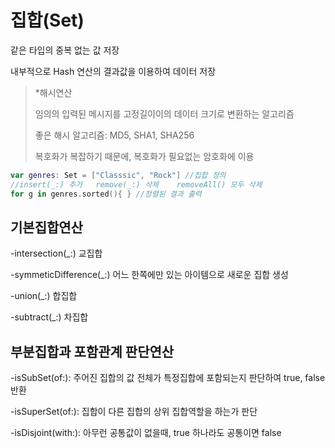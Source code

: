 # 집합(Set)

같은 타입의 중복 없는 값 저장

내부적으로 Hash 연산의 결과값을 이용하여 데이터 저장

> *해시연산
>
> 임의의 입력된 메시지를 고정길이이의 데이터 크기로 변환하는 알고리즘
>
> 좋은 해시 알고리즘: MD5, SHA1, SHA256
>
> 복호화가 복잡하기 때문에, 복호화가 필요없는 암호화에 이용 

```swift
var genres: Set = ["Classsic", "Rock"] //집합 정의
//insert(_:) 추가   remove(_:) 삭제    removeAll() 모두 삭제
for g in genres.sorted(){ } //정렬된 결과 출력
```

## 기본집합연산

-intersection(_:) 교집합

-symmeticDifference(_:) 어느 한쪽에만 있는 아이템으로 새로운 집합 생성

-union(_:) 합집합

-subtract(_:) 차집합

 

## 부분집합과 포함관계 판단연산

-isSubSet(of:): 주어진 집합의 값 전체가 특정집합에 포함되는지 판단하여 true, false 반환

-isSuperSet(of:): 집합이 다른 집합의 상위 집합역할을 하는가 판단

-isDisjoint(with:): 아무런 공통값이 없을때, true   하나라도 공통이면 false

 

 

